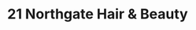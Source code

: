 ---
title: "21 Northgate Hair & Beauty"
url: /hartlepool/21-northgate-hair-und-beauty/
shop: Kosmetik
---